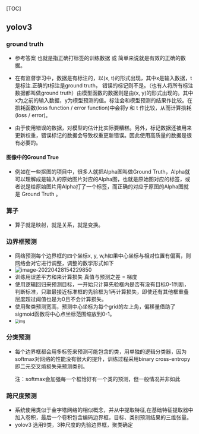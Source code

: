 [TOC]



## yolov3



### ground truth

- 参考答案  也就是指正确打标签的训练数据 或 简单来说就是有效的正确的数据。

- 在有监督学习中，数据是有标注的，以(x, t)的形式出现，其中x是输入数据，t是标注.正确的t标注是ground truth， 错误的标记则不是。（也有人将所有标注数据都叫做ground truth）由模型函数的数据则是由(x, y)的形式出现的。其中x为之前的输入数据，y为模型预测的值。标注会和模型预测的结果作比较。在损耗函数(loss function / error function)中会将y 和 t 作比较，从而计算损耗(loss / error)。

- 由于使用错误的数据，对模型的估计比实际要糟糕。另外，标记数据还被用来更新权重，错误标记的数据会导致权重更新错误。因此使用高质量的数据是很有必要的。

#### 图像中的Ground True

- 例如在一些抠图的项目中，很多人就把Alpha图叫做Ground Truth，Alpha就可以理解成是输入的原始图片对应的Alpha图，也就是原始图对应的标签，或者说是给原始图片用Alpha打了一个标签，而正确的对应于原图的Alpha图就是 Ground Truth 。



### 算子

- 算子就是映射，就是关系，就是变换。



### 边界框预测

- 网络预测每个边界框的四个坐标x, y, w,h如果中心坐标与相对位置有偏离，则网络会对它进行调整，调整的数学形式如下
- ![image-20220428154229850](C:\Users\Happy\AppData\Roaming\Typora\typora-user-images\image-20220428154229850.png)
- 训练用误差平方和来计算损失  真值与预测之差 = 梯度
- 使用逻辑回归来预测目标，一开始只计算先验框内是否有没有目标0-1判断，判断标准，只取最接近标准框的先验框为1再计算损失，即使还有其他框重叠层度超过阈值也是为0且不会计算损失。
- 使用聚类预测宽高，预测中心坐标为每个grid的左上角，偏移量借助了sigmoid函数将中心点坐标范围缩放到0-1。
- <img src="https://img-blog.csdnimg.cn/20200731170846430.png?x-oss-process=image/watermark,type_ZmFuZ3poZW5naGVpdGk,shadow_10,text_aHR0cHM6Ly9ibG9nLmNzZG4ubmV0L0p3ZW54dWU=,size_16,color_FFFFFF,t_70" alt="img" style="zoom: 67%;" />



### 分类预测

- 每个边界框都会用多标签来预测可能包含的类，用单独的逻辑分类器，因为softmax对网络的性能没有很大的提升，训练过程采用binary cross-entropy即二元交叉熵损失来预测类别。

  注：softmax会加强每一个框恰好有一个类的预测，但一般情况并非如此

### 跨尺度预测

- 系统使用类似于金字塔网络的相似概念，并从中提取特征,在基础特征提取器中加入卷积，最后一个卷积包含编码边界框，目标、类别预测结果的三维张量。
- yolov3 选用9类，3种尺度的先验边界框，聚类确定



